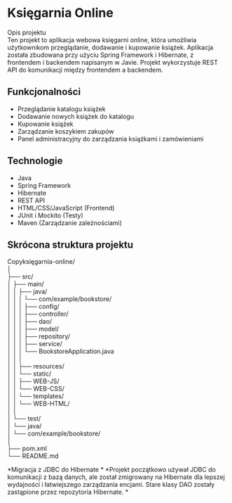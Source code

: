 # Księgarnia Online
Opis projektu  
Ten projekt to aplikacja webowa księgarni online, która umożliwia użytkownikom przeglądanie, dodawanie i kupowanie książek. Aplikacja została zbudowana przy użyciu Spring Framework i Hibernate, z frontendem i backendem napisanym w Javie. Projekt wykorzystuje REST API do komunikacji między frontendem a backendem.

## Funkcjonalności

- Przeglądanie katalogu książek  
- Dodawanie nowych książek do katalogu  
- Kupowanie książek  
- Zarządzanie koszykiem zakupów  
- Panel administracyjny do zarządzania książkami i zamówieniami  

## Technologie

- Java  
- Spring Framework  
- Hibernate  
- REST API  
- HTML/CSS/JavaScript (Frontend)  
- JUnit i Mockito (Testy)  
- Maven (Zarządzanie zależnościami)  

## Skrócona struktura projektu
Copyksięgarnia-online/  
│  
├── src/  
│   ├── main/  
│   │   ├── java/  
│   │   │   └── com/example/bookstore/  
│   │   │       ├── config/  
│   │   │       ├── controller/  
│   │   │       ├── dao/  
│   │   │       ├── model/  
│   │   │       ├── repository/  
│   │   │       ├── service/  
│   │   │       └── BookstoreApplication.java  
│   │   │  
│   │   ├── resources/  
│   │   └── static/  
│   │       ├── WEB-JS/  
│   │       └── WEB-CSS/  
│   │   └── templates/  
│   │       └── WEB-HTML/  
│   │  
│   └── test/  
│       └── java/  
│           └── com/example/bookstore/  
│  
├── pom.xml  
└── README.md  


*Migracja z JDBC do Hibernate  *
*Projekt początkowo używał JDBC do komunikacji z bazą danych, ale został zmigrowany na Hibernate dla lepszej wydajności i łatwiejszego zarządzania encjami. Stare klasy DAO zostały zastąpione przez repozytoria Hibernate.  *

